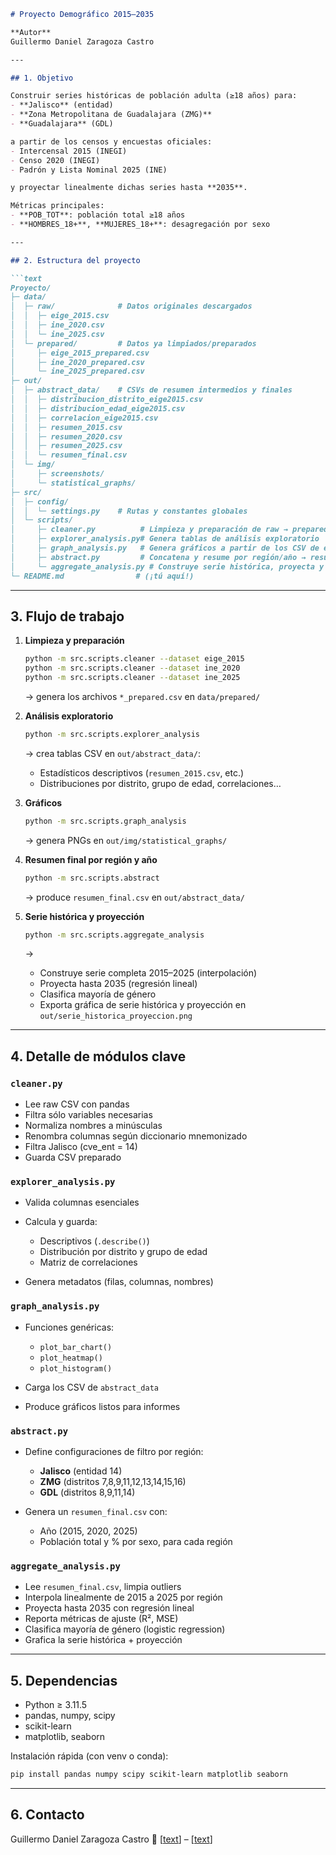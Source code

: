 ````markdown
# Proyecto Demográfico 2015–2035

**Autor**  
Guillermo Daniel Zaragoza Castro

---

## 1. Objetivo

Construir series históricas de población adulta (≥18 años) para:
- **Jalisco** (entidad)
- **Zona Metropolitana de Guadalajara (ZMG)**
- **Guadalajara** (GDL)

a partir de los censos y encuestas oficiales:
- Intercensal 2015 (INEGI)
- Censo 2020 (INEGI)
- Padrón y Lista Nominal 2025 (INE)

y proyectar linealmente dichas series hasta **2035**.

Métricas principales:
- **POB_TOT**: población total ≥18 años
- **HOMBRES_18+**, **MUJERES_18+**: desagregación por sexo

---

## 2. Estructura del proyecto

```text
Proyecto/
├─ data/
│  ├─ raw/              # Datos originales descargados
│  │  ├─ eige_2015.csv
│  │  ├─ ine_2020.csv
│  │  └─ ine_2025.csv
│  └─ prepared/         # Datos ya limpiados/preparados
│     ├─ eige_2015_prepared.csv
│     ├─ ine_2020_prepared.csv
│     └─ ine_2025_prepared.csv
├─ out/
│  ├─ abstract_data/    # CSVs de resumen intermedios y finales
│  │  ├─ distribucion_distrito_eige2015.csv
│  │  ├─ distribucion_edad_eige2015.csv
│  │  ├─ correlacion_eige2015.csv
│  │  ├─ resumen_2015.csv
│  │  ├─ resumen_2020.csv
│  │  ├─ resumen_2025.csv
│  │  └─ resumen_final.csv
│  └─ img/
│     ├─ screenshots/
│     └─ statistical_graphs/
├─ src/
│  ├─ config/
│  │  └─ settings.py    # Rutas y constantes globales
│  └─ scripts/
│     ├─ cleaner.py          # Limpieza y preparación de raw → prepared
│     ├─ explorer_analysis.py# Genera tablas de análisis exploratorio
│     ├─ graph_analysis.py   # Genera gráficos a partir de los CSV de explorer
│     ├─ abstract.py         # Concatena y resume por región/año → resumen_final.csv
│     └─ aggregate_analysis.py # Construye serie histórica, proyecta y grafica
└─ README.md                # (¡tú aquí!)
````

---

## 3. Flujo de trabajo

1. **Limpieza y preparación**

   ```bash
   python -m src.scripts.cleaner --dataset eige_2015
   python -m src.scripts.cleaner --dataset ine_2020
   python -m src.scripts.cleaner --dataset ine_2025
   ```

   → genera los archivos `*_prepared.csv` en `data/prepared/`

2. **Análisis exploratorio**

   ```bash
   python -m src.scripts.explorer_analysis
   ```

   → crea tablas CSV en `out/abstract_data/`:

   * Estadísticos descriptivos (`resumen_2015.csv`, etc.)
   * Distribuciones por distrito, grupo de edad, correlaciones…

3. **Gráficos**

   ```bash
   python -m src.scripts.graph_analysis
   ```

   → genera PNGs en `out/img/statistical_graphs/`

4. **Resumen final por región y año**

   ```bash
   python -m src.scripts.abstract
   ```

   → produce `resumen_final.csv` en `out/abstract_data/`

5. **Serie histórica y proyección**

   ```bash
   python -m src.scripts.aggregate_analysis
   ```

   →

   * Construye serie completa 2015–2025 (interpolación)
   * Proyecta hasta 2035 (regresión lineal)
   * Clasifica mayoría de género
   * Exporta gráfica de serie histórica y proyección en `out/serie_historica_proyeccion.png`

---

## 4. Detalle de módulos clave

### `cleaner.py`

* Lee raw CSV con pandas
* Filtra sólo variables necesarias
* Normaliza nombres a minúsculas
* Renombra columnas según diccionario mnemonizado
* Filtra Jalisco (cve\_ent = 14)
* Guarda CSV preparado

### `explorer_analysis.py`

* Valida columnas esenciales
* Calcula y guarda:

  * Descriptivos (`.describe()`)
  * Distribución por distrito y grupo de edad
  * Matriz de correlaciones
* Genera metadatos (filas, columnas, nombres)

### `graph_analysis.py`

* Funciones genéricas:

  * `plot_bar_chart()`
  * `plot_heatmap()`
  * `plot_histogram()`
* Carga los CSV de `abstract_data`
* Produce gráficos listos para informes

### `abstract.py`

* Define configuraciones de filtro por región:

  * **Jalisco** (entidad 14)
  * **ZMG** (distritos 7,8,9,11,12,13,14,15,16)
  * **GDL** (distritos 8,9,11,14)
* Genera un `resumen_final.csv` con:

  * Año (2015, 2020, 2025)
  * Población total y % por sexo, para cada región

### `aggregate_analysis.py`

* Lee `resumen_final.csv`, limpia outliers
* Interpola linealmente de 2015 a 2025 por región
* Proyecta hasta 2035 con regresión lineal
* Reporta métricas de ajuste (R², MSE)
* Clasifica mayoría de género (logistic regression)
* Grafica la serie histórica + proyección

---

## 5. Dependencias

* Python ≥ 3.11.5
* pandas, numpy, scipy
* scikit-learn
* matplotlib, seaborn

Instalación rápida (con venv o conda):

```bash
pip install pandas numpy scipy scikit-learn matplotlib seaborn
```

---

## 6. Contacto

Guillermo Daniel Zaragoza Castro
🔗 \[[text](guillermo.zaragoza8731@alumnos.udg.mx)] – \[[text](https://github.com/Monchito5)]

```
```
